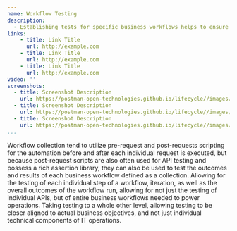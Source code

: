 ```yaml
---
name: Workflow Testing
description: 
  - Establishing tests for specific business workflows helps to ensure that critical business capabilities are always available, defining simple or complex scenarios that mimic real world functionality complete with synthetic or actual data to try and make sure the tests reflects what will actually be happening in real life.
links:
    - title: Link Title
      url: http://example.com
    - title: Link Title
      url: http://example.com
    - title: Link Title
      url: http://example.com            
video: ''
screenshots:
  - title: Screenshot Description
    url: https://postman-open-technologies.github.io/lifecycle//images/postman-screenshot.png          
  - title: Screenshot Description
    url: https://postman-open-technologies.github.io/lifecycle//images/postman-screenshot.png  
  - title: Screenshot Description
    url: https://postman-open-technologies.github.io/lifecycle//images/postman-screenshot.png   
...
```

Workflow collection tend to utilize pre-request and post-requests scripting for the automation before and after each individual request is executed, but because post-request scripts are also often used for API testing and possess a rich assertion library, they can also be used to test the outcomes and results of each business workflow defined as a collection. Allowing for the testing of each individual step of a workflow, iteration, as well as the overall outcomes of the workflow run, allowing for not just the testing of individual APIs, but of entire business workflows needed to power operations. Taking testing to a whole other level, allowing testing to be closer aligned to actual business objectives, and not just individual technical components of IT operations.